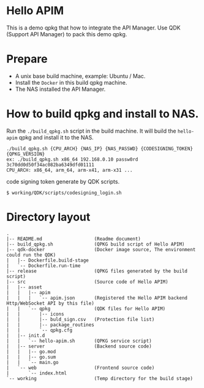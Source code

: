 # Hello APIM 
This is a demo qpkg that how to integrate the API Manager. Use QDK (Support API Manager) to pack this demo qpkg.

# Prepare
* A unix base build machine, example: Ubuntu / Mac.
* Install the `Docker` in this build qpkg machine.
* The NAS installed the API Manager.

# How to build qpkg and install to NAS.
Run the `./build_qpkg.sh` script in the build machine. It will build the `hello-apim` qpkg and install it to the NAS.
```
./build_qpkg.sh {CPU_ARCH} {NAS_IP} {NAS_PASSWD} {CODESIGNING_TOKEN} {QPKG_VERSION}
ex: ./build_qpkg.sh x86_64 192.168.0.10 passw0rd 3c70dd0d50f34ac082ba6349dfd01111
CPU_ARCH: x86_64, arm_64, arm-x41, arm-x31 ...
```

code signing token generate by QDK scripts.
```
$ working/QDK/scripts/codesigning_login.sh
```

# Directory layout
```
.
|-- README.md                   (Readme document)
|-- build_qpkg.sh               (QPKG build script of Hello APIM)
|-- qdk-docker                  (Docker image source, The environment could run the QDK)
|   |-- Dockerfile.build-stage
|   `-- Dockerfile.run-time
|-- release                     (QPKG files generated by the build script)
|-- src                         (Source code of Hello APIM)
|   |-- asset
|   |   |-- apim
|   |   |   `-- apim.json       (Registered the Hello APIM backend Http/WebSocket API by this file)
|   |   `-- qpkg                (QDK files for Hello APIM)
|   |       |-- icons
|   |       |-- buld_sign.csv   (Protection file list)
|   |       |-- package_routines
|   |       `-- qpkg.cfg
|   |-- init.d
|   |   `-- hello-apim.sh       (QPKG service script)
|   |-- server                  (Backend source code)
|   |   |-- go.mod
|   |   |-- go.sum
|   |   `-- main.go
|   `-- web                     (Frontend source code)
|       `-- index.html
`-- working                     (Temp directory for the build stage)
```